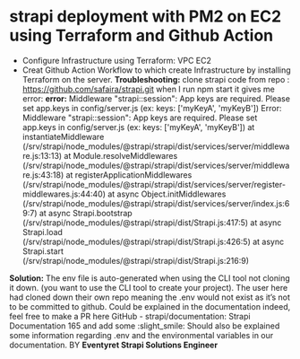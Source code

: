 # strapi deployment with PM2 on EC2 using Terraform and Github Action #

* Configure Infrastructure using Terraform:
VPC
EC2
* Creat Github Action Workflow to which create Infrastructure by installing Terraform on the server.
**Troubleshooting:**
clone strapi code from repo : https://github.com/safaira/strapi.git
when I run npm start it gives me error:
**error:**
Middleware "strapi::session": App keys are required. Please set app.keys in config/server.js (ex: keys: ['myKeyA', 'myKeyB']) Error: Middleware "strapi::session": App keys are required. Please set 
app.keys in config/server.js (ex: keys: ['myKeyA', 'myKeyB']) at instantiateMiddleware (/srv/strapi/node_modules/@strapi/strapi/dist/services/server/middleware.js:13:13) at Module.resolveMiddlewares 
(/srv/strapi/node_modules/@strapi/strapi/dist/services/server/middleware.js:43:18) at registerApplicationMiddlewares (/srv/strapi/node_modules/@strapi/strapi/dist/services/server/register-middlewares.js:44:40) 
at async Object.initMiddlewares (/srv/strapi/node_modules/@strapi/strapi/dist/services/server/index.js:69:7) at async Strapi.bootstrap (/srv/strapi/node_modules/@strapi/strapi/dist/Strapi.js:417:5) at async 
Strapi.load (/srv/strapi/node_modules/@strapi/strapi/dist/Strapi.js:426:5) at async Strapi.start (/srv/strapi/node_modules/@strapi/strapi/dist/Strapi.js:216:9)

**Solution:**
The env file is auto-generated when using the CLI tool not cloning it down. (you want to use the CLI tool to create your project). The user here had cloned down their own repo meaning the .env would not exist as it’s not to be committed to github.
Could be explained in the documentation indeed, feel free to make a PR here GitHub - strapi/documentation: Strapi Documentation 165 and add some :slight_smile:
Should also be explained some information regarding .env and the environmental variables in our documentation.
BY **Eventyret
Strapi Solutions Engineer**
     







